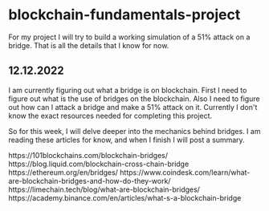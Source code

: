 # blockchain-fundamentals-project

For my project I will try to build a working simulation of a 51% attack on a bridge. That is all the details that I know for now.

## 12.12.2022
I am currently figuring out what a bridge is on blockchain. First I need to figure out what is the use of bridges on the blockchain. Also I need to figure out how can I attack a bridge and make a 51% attack on it. Currently I don't know the exact resources needed for completing this project.

So for this week, I will delve deeper into the mechanics behind bridges. I am reading these articles for know, and when I finish I will post a summary.

<link>https://101blockchains.com/blockchain-bridges/</link>
<link>https://blog.liquid.com/blockchain-cross-chain-bridge</link>
<link>https://ethereum.org/en/bridges/</link>
<link>https://www.coindesk.com/learn/what-are-blockchain-bridges-and-how-do-they-work/</link>
<link>https://limechain.tech/blog/what-are-blockchain-bridges/</link>
<link>https://academy.binance.com/en/articles/what-s-a-blockchain-bridge</link>
